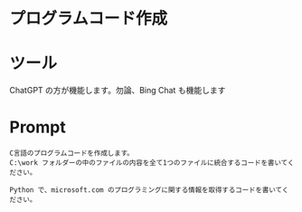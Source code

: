 # プログラムコード作成

# ツール

ChatGPT の方が機能します。勿論、Bing Chat も機能します

# Prompt

```text
C言語のプログラムコードを作成します。
C:\work フォルダーの中のファイルの内容を全て1つのファイルに統合するコードを書いてください。
```

```text
Python で、microsoft.com のプログラミングに関する情報を取得するコードを書いてください。
```